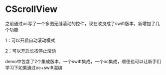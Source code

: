 # CScrollView
之前通过oc写了一个多图无缝滚动的控件，现在改良成了swift版本，新增加了几个功能

1：可以开启自动滚动模式

2：可以开启长按停止滚动

demo中包含了2个集成版本，一个swift集成，一个oc集成，顺便也可以让新手们学习下如果通过oc+swift混编
